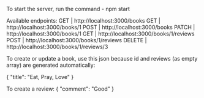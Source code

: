To start the server, run the command - npm start

Available endpoints:
GET    | http://localhost:3000/books
GET    | http://localhost:3000/books/1
POST   | http://localhost:3000/books
PATCH  | http://localhost:3000/books/1
GET    | http://localhost:3000/books/1/reviews
POST   | http://localhost:3000/books/1/reviews
DELETE | http://localhost:3000/books/1/reviews/3

To create or update a book, use this json because id and reviews (as empty array) are generated automatically:

{
    "title": "Eat, Pray, Love"
}

To create a review:
{
    "comment": "Good"
}